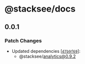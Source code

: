 # @stacksee/docs

## 0.0.1

### Patch Changes

- Updated dependencies [[`d7b9f69`](https://github.com/stackseehq/analytics/commit/d7b9f69c4e23414ca6371c661a8df417af719fe2)]:
  - @stacksee/analytics@0.9.2
